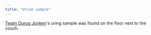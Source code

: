 ```yaml
---
title: "Urine sample"
---
```


[Twain Durug Jonken](/CrimeSceneSite/suspects/twain)'s uring sample was found on the floor next to the couch.